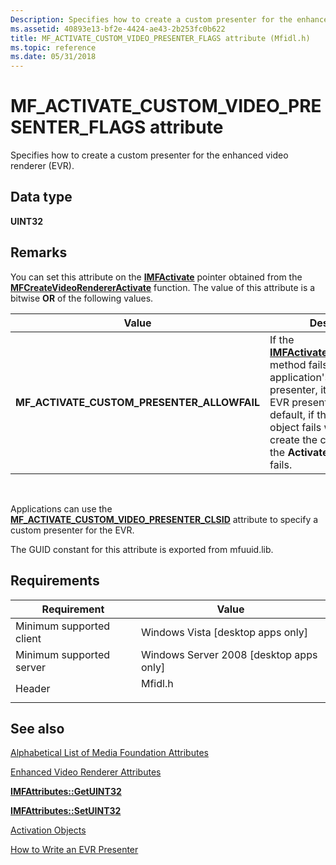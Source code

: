 ```yaml
---
Description: Specifies how to create a custom presenter for the enhanced video renderer (EVR).
ms.assetid: 40893e13-bf2e-4424-ae43-2b253fc0b622
title: MF_ACTIVATE_CUSTOM_VIDEO_PRESENTER_FLAGS attribute (Mfidl.h)
ms.topic: reference
ms.date: 05/31/2018
---
```


# MF\_ACTIVATE\_CUSTOM\_VIDEO\_PRESENTER\_FLAGS attribute

Specifies how to create a custom presenter for the enhanced video renderer (EVR).

## Data type

**UINT32**

## Remarks

You can set this attribute on the [**IMFActivate**](/windows/desktop/api/mfobjects/nn-mfobjects-imfactivate) pointer obtained from the [**MFCreateVideoRendererActivate**](/windows/desktop/api/mfidl/nf-mfidl-mfcreatevideorendereractivate) function. The value of this attribute is a bitwise **OR** of the following values.



| Value                                          | Description                                                                                                                                                                                                                                                                                                                          |
|------------------------------------------------|--------------------------------------------------------------------------------------------------------------------------------------------------------------------------------------------------------------------------------------------------------------------------------------------------------------------------------------|
| **MF\_ACTIVATE\_CUSTOM\_PRESENTER\_ALLOWFAIL** | If the [**IMFActivate::ActivateObject**](/windows/desktop/api/mfobjects/nf-mfobjects-imfactivate-activateobject) method fails to create the application's custom presenter, it uses the default EVR presenter instead. By default, if the [**IMFActivate**](/windows/desktop/api/mfobjects/nn-mfobjects-imfactivate) object fails when it tries to create the custom presenter, the **ActivateObject** method fails. |



 

Applications can use the [**MF\_ACTIVATE\_CUSTOM\_VIDEO\_PRESENTER\_CLSID**](mf-activate-custom-video-presenter-clsid-attribute.md) attribute to specify a custom presenter for the EVR.

The GUID constant for this attribute is exported from mfuuid.lib.

## Requirements



| Requirement | Value |
|-------------------------------------|------------------------------------------------------------------------------------|
| Minimum supported client<br/> | Windows Vista \[desktop apps only\]<br/>                                     |
| Minimum supported server<br/> | Windows Server 2008 \[desktop apps only\]<br/>                               |
| Header<br/>                   | <dl> <dt>Mfidl.h</dt> </dl> |



## See also

<dl> <dt>

[Alphabetical List of Media Foundation Attributes](alphabetical-list-of-media-foundation-attributes.md)
</dt> <dt>

[Enhanced Video Renderer Attributes](enhanced-video-renderer-attributes.md)
</dt> <dt>

[**IMFAttributes::GetUINT32**](/windows/desktop/api/mfobjects/nf-mfobjects-imfattributes-getuint32)
</dt> <dt>

[**IMFAttributes::SetUINT32**](/windows/desktop/api/mfobjects/nf-mfobjects-imfattributes-setuint32)
</dt> <dt>

[Activation Objects](activation-objects.md)
</dt> <dt>

[How to Write an EVR Presenter](how-to-write-an-evr-presenter.md)
</dt> </dl>

 

 




